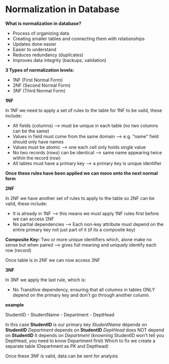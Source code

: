 # Normalization in Database

**What is normalization in database?**


- Process of organizing data
- Creating smaller tables and connecting them with relationships
- Updates done easier
- Easier to understand 
- Reduces redundancy (duplicates)
- Improves data integrity (backups, validation)


**3 Types of normalization levels:**

- 1NF (First Normal Form)
- 2NF (Second Normal Form)
- 3NF (Third Normal Form)



**1NF**


In 1NF we need to apply a set of rules to the table for 1NF to be vaild, these include:


- All fields (columns) --> must be unique in each table (no two columns can be the same)
- Values in field must come from the same domain --> e.g. "name" field should only have names
- Values must be atomic --> one each cell only holds single value
- No two records (rows) can be identical --> same name appearing twice within the record (row)
- All tables must have a primary key --> a primary key is unique identifier 

**Once these rules have been applied we can move onto the next normal form**


**2NF**


In 2NF we have another set of rules to apply to the table so 2NF can be valid, these include:


- It is already in 1NF --> this means we must apply 1NF rules first before we can access 2NF
- No partial dependencies --> Each non-key attribute must depend on the entire primary key not just part of it (if its a composite key)


**Composite Key:** Two or more unique identifiers which, alone make no sense but when paired --> gives full meaning and uniquely identify each row (record)

Once table is in 2NF we can now access 3NF


**3NF**

In 3NF we apply the last rule, which is:

- No Transitive dependency, ensuring that all columns in tables ONLY depend on the primary key and don't go through another column.


**example**


StudentID - StudentName - Department - DeptHead


In this case **StudentID** is our primary key
*StudentName* depends on **StudentID**
*Department* depends on **StudentID**
*DeptHead* does NOT depend on **StudentID**
It depends on *Department* (knowning StudentID won't tell you DeptHead, you need to know Department first)
Which to fix we create a separate table (Department as PK and Depthead)


Once these 3NF is valid, data can be sent for analysis
